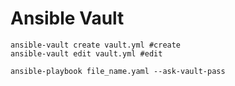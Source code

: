 # Ansible Vault

```shell
ansible-vault create vault.yml #create
ansible-vault edit vault.yml #edit
```

```shell
ansible-playbook file_name.yaml --ask-vault-pass
```